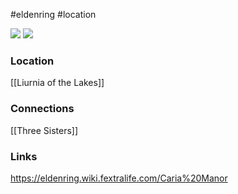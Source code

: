 #eldenring #location 

![](https://eldenring.wiki.fextralife.com/file/Elden-Ring/caria_manor_locations_elden_ring_wiki_guide.jpg) ![](https://eldenring.wiki.fextralife.com/file/Elden-Ring/caria_manor_full_map_elden_ring_wiki_guide_600px.jpg)
### Location
[[Liurnia of the Lakes]]
### Connections
[[Three Sisters]]
### Links
https://eldenring.wiki.fextralife.com/Caria%20Manor